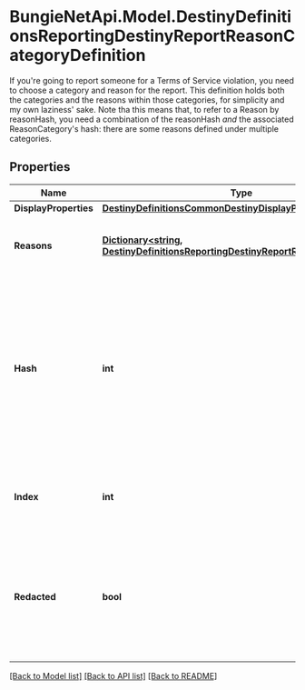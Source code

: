 # BungieNetApi.Model.DestinyDefinitionsReportingDestinyReportReasonCategoryDefinition
If you're going to report someone for a Terms of Service violation, you need to choose a category and reason for the report. This definition holds both the categories and the reasons within those categories, for simplicity and my own laziness' sake.  Note tha this means that, to refer to a Reason by reasonHash, you need a combination of the reasonHash *and* the associated ReasonCategory's hash: there are some reasons defined under multiple categories.
## Properties

Name | Type | Description | Notes
------------ | ------------- | ------------- | -------------
**DisplayProperties** | [**DestinyDefinitionsCommonDestinyDisplayPropertiesDefinition**](DestinyDefinitionsCommonDestinyDisplayPropertiesDefinition.md) |  | [optional] 
**Reasons** | [**Dictionary&lt;string, DestinyDefinitionsReportingDestinyReportReasonDefinition&gt;**](DestinyDefinitionsReportingDestinyReportReasonDefinition.md) | The specific reasons for the report under this category. | [optional] 
**Hash** | **int** | The unique identifier for this entity. Guaranteed to be unique for the type of entity, but not globally.  When entities refer to each other in Destiny content, it is this hash that they are referring to. | [optional] 
**Index** | **int** | The index of the entity as it was found in the investment tables. | [optional] 
**Redacted** | **bool** | If this is true, then there is an entity with this identifier/type combination, but BNet is not yet allowed to show it. Sorry! | [optional] 

[[Back to Model list]](../README.md#documentation-for-models) [[Back to API list]](../README.md#documentation-for-api-endpoints) [[Back to README]](../README.md)

